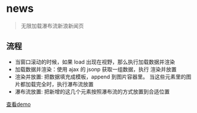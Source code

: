 # news

> 无限加载瀑布流新浪新闻页

## 流程

* 当窗口滚动的时候，如果 load 出现在视野，那么执行加载数据并渲染
* 加载数据并渲染：使用 ajax 的 jsonp 获取一组数据，执行 渲染并放置
* 渲染并放置: 把数据填充成模板，append 到图片容器里。 当这些元素里的图片都加载完全时，执行瀑布流放置
* 瀑布流放置: 把新增的这几个元素按照瀑布流的方式放置到合适位置

[查看demo](http://1.lazy.applinzi.com/works/news/)